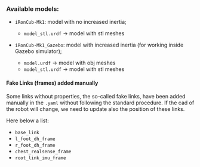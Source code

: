 ### Available models:

- `iRonCub-Mk1`: model with no increased inertia;
  - `model_stl.urdf` -> model with stl meshes

- `iRonCub-Mk1_Gazebo`: model with increased inertia (for working inside Gazebo simulator);
  - `model.urdf` -> model with obj meshes
  - `model_stl.urdf` -> model with stl meshes

#### Fake Links (frames) added manually

Some links without properties, the so-called fake links, have been added manually in the `.yaml` without following the standard procedure.
If the cad of the robot will change, we need to update also the position of these links.

Here below a list:
- `base_link`
- `l_foot_dh_frame`
- `r_foot_dh_frame`
- `chest_realsense_frame`
- `root_link_imu_frame`

